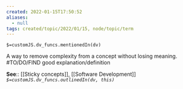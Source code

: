 ```yaml
---
created: 2022-01-15T17:50:52 
aliases:
  - null
tags: created/topic/2022/01/15, node/topic/term
---
```

`$=customJS.dv_funcs.mentionedIn(dv)`

A way to remove complexity from a concept without losing meaning.
#TO/DO/FIND good explanation/definition

**See**:: [[Sticky concepts]], [[Software Development]]
*`$=customJS.dv_funcs.outlinedIn(dv, this)`*